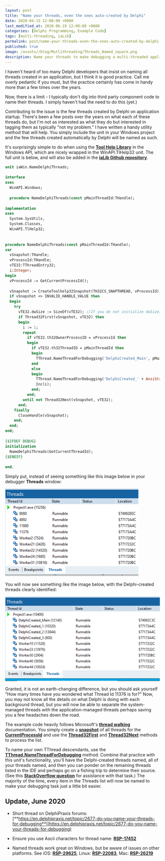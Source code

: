 ```yaml
---
layout: post
title: "Name your threads, even the ones auto-created by Delphi"
date: 2020-04-15 12:00:00 +0000
last_modified_at: 2020-06-19 12:00:00 +0000
categories: [Delphi Programming, Example Code]
tags: [multi-threading, iaLib]
permalink: post/name-your-threads-even-the-ones-auto-created-by-delphi
published: true
image: /assets//blog/Mutlithreading/Threads_Named_square.png
description: Name your threads to make debugging a multi-threaded application easier.
---
```

I haven't heard of too many Delphi developers that insist on naming all threads created in an application, but I think it is good practice. Call me overly pedantic if you must, but the practice certainly has come in handy more than a few times over the years.

Now, there is a limit - I typically don't dig into third party component code to name their threads. I simply haven't had the need to do this (yet.)

Contributing to the issue is the few threads created by Delphi on application startup. There's been a few posts over the years on what each of these threads do, but I'm not as interested as what they do but interested in tagging them as typically "not my problem." I have written a handy utility method that will help. You simply include the unit in your Windows project and the few threads created automatically by Delphi will be named as such.

It's surprisingly simple to do when using the [**Tool Help Library**](https://docs.microsoft.com/en-us/windows/win32/api/_toolhelp/) in the Windows API, which are nicely wrapped in the WinAPI.TlHelp32 unit. The full unit is below, and will also be added in the [**iaLib Github repository**](https://github.com/ideasawakened/iaLib).

````pascal
unit iaWin.NameDelphiThreads;

interface
uses
  WinAPI.Windows;

  procedure NameDelphiThreads(const pMainThreadId:THandle);

implementation
uses
  System.SysUtils,
  System.Classes,
  WinAPI.TlHelp32;


procedure NameDelphiThreads(const pMainThreadId:THandle);
var
  vSnapshot:THandle;
  vProcessId:THandle;
  vTE32:TThreadEntry32;
  i:Integer;
begin
  vProcessId := GetCurrentProcessId();

  vSnapshot := CreateToolhelp32Snapshot(TH32CS_SNAPTHREAD, vProcessId);
  if vSnapshot <> INVALID_HANDLE_VALUE then
  begin
    try
      vTE32.dwSize := SizeOf(vTE32); //If you do not initialize dwSize, Thread32First fails.
      if Thread32First(vSnapshot, vTE32) then
      begin
        i := 1;
        repeat
          if vTE32.th32OwnerProcessID = vProcessId then
          begin
            if vTE32.th32ThreadID = pMainThreadId then
            begin
              TThread.NameThreadForDebugging('DelphiCreated_Main', pMainThreadId);
            end
            else
            begin
              TThread.NameThreadForDebugging('DelphiCreated_' + AnsiString(IntToStr(i)), vTE32.th32ThreadID);
              Inc(i);
            end;
          end;
        until not Thread32Next(vSnapshot, vTE32);
      end;
    finally
      CloseHandle(vSnapshot);
    end;
  end;
end;

{$IFDEF DEBUG}
initialization
  NameDelphiThreads(GetCurrentThreadId);
{$ENDIF}

end.
````
Simply put, instead of seeing something like this image below in your debugger **Threads** window:

![RAD Studio IDE thread list, not named](/assets//blog/Mutlithreading/Threads_NotNamed.png)

You will now see something like the image below, with the Delphi-created threads clearly identified:

![RAD Studio IDE thread list, named threads](/assets//blog/Mutlithreading/Threads_Named.png)

Granted, it is not an earth-changing difference, but you should ask yourself "How many times have you wondered what Thread Id 11376 is for?" Now, you may not know all the details on what Delphi is doing with each background thread, but you will now be able to separate the system-managed threads with the application-managed threads perhaps saving you a few headaches down the road.

The example code heavily follows Microsoft's [**thread walking**](https://docs.microsoft.com/en-us/windows/win32/toolhelp/thread-walking) documentation. You simply create a [**snapshot**](https://docs.microsoft.com/en-us/windows/win32/api/tlhelp32/nf-tlhelp32-createtoolhelp32snapshot) of all threads for the [**CurrentProcessId**](https://docs.microsoft.com/en-us/windows/win32/api/processthreadsapi/nf-processthreadsapi-getcurrentprocessid) and use the [**Thread32First**](https://docs.microsoft.com/en-us/windows/win32/api/tlhelp32/nf-tlhelp32-thread32first) and [**Thread32Next**](https://docs.microsoft.com/en-us/windows/win32/api/tlhelp32/nf-tlhelp32-thread32next) methods to process the list.

To name your own TThread descendants, use the [**TThread.NameThreadForDebugging**](http://docwiki.embarcadero.com/Libraries/en/System.Classes.TThread.NameThreadForDebugging) method. Combine that practice with this unit's functionality, you'll have the Delphi-created threads named, all of your threads named, and then you can ponder on the remaining threads listed in the IDE and perhaps go on a fishing trip to determine their source. (See this [**StackOverflow question**](https://stackoverflow.com/questions/4855638/how-can-you-find-out-who-creates-all-your-threads-in-a-delphi-program) for assistance with that task.) The majority of the time, every item in the Threads list will now be named to make your debugging task just a little bit easier.

## Update, June 2020

-   Short thread on DelphiPraxis forums: [**https://en.delphipraxis.net/topic/2677-do-you-name-your-threads-for-debugging**](https://en.delphipraxis.net/topic/2677-do-you-name-your-threads-for-debugging)
    
-   Ensure you use Ascii characters for thread name: [**RSP-17452**](https://quality.embarcadero.com/browse/RSP-17452)
    
-   Named threads work great on Windows, but be aware of issues on other platforms. See iOS: [**RSP-29625**](https://quality.embarcadero.com/browse/RSP-29625), Linux: [**RSP-22083**](https://quality.embarcadero.com/browse/RSP-22083), Mac: [**RSP-26219**](https://quality.embarcadero.com/browse/RSP-26129)